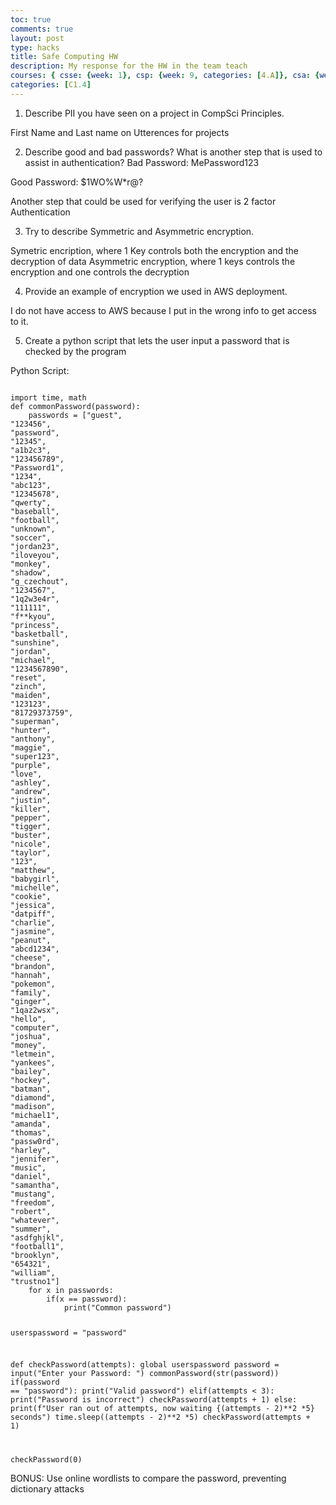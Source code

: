 ```yaml
---
toc: true
comments: true
layout: post
type: hacks
title: Safe Computing HW
description: My response for the HW in the team teach
courses: { csse: {week: 1}, csp: {week: 9, categories: [4.A]}, csa: {week: 0} }
categories: [C1.4]
---
```



1. Describe PII you have seen on a project in CompSci Principles.

First Name and Last name on Utterences for projects

2. Describe good and bad passwords? What is another step that is used to assist in authentication?
Bad Password: MePassword123

Good Password: $1WO%W*r@?

Another step that could be used for verifying the user is 2 factor Authentication 

3. Try to describe Symmetric and Asymmetric encryption.

Symetric encription, where 1 Key controls both the encryption and the decryption of data
Asymmetric encryption, where 1 keys controls the encryption and one controls the decryption

4. Provide an example of encryption we used in AWS deployment.

I do not have access to AWS because I put in the wrong info to get access to it.

5. Create a python script that lets the user input a password that is checked by the program

Python Script:

<code>
import time, math
def commonPassword(password):
    passwords = ["guest",
"123456",
"password",
"12345",
"a1b2c3",
"123456789",
"Password1",
"1234",
"abc123",
"12345678",
"qwerty",
"baseball",
"football",
"unknown",
"soccer",
"jordan23",
"iloveyou",
"monkey",
"shadow",
"g_czechout",
"1234567",
"1q2w3e4r",
"111111",
"f**kyou",
"princess",
"basketball",
"sunshine",
"jordan",
"michael",
"1234567890",
"reset",
"zinch",
"maiden",
"123123",
"81729373759",
"superman",
"hunter",
"anthony",
"maggie",
"super123",
"purple",
"love",
"ashley",
"andrew",
"justin",
"killer",
"pepper",
"tigger",
"buster",
"nicole",
"taylor",
"123",
"matthew",
"babygirl",
"michelle",
"cookie",
"jessica",
"datpiff",
"charlie",
"jasmine",
"peanut",
"abcd1234",
"cheese",
"brandon",
"hannah",
"pokemon",
"family",
"ginger",
"1qaz2wsx",
"hello",
"computer",
"joshua",
"money",
"letmein",
"yankees",
"bailey",
"hockey",
"batman",
"diamond",
"madison",
"michael1",
"amanda",
"thomas",
"passw0rd",
"harley",
"jennifer",
"music",
"daniel",
"samantha",
"mustang",
"freedom",
"robert",
"whatever",
"summer",
"asdfghjkl",
"football1",
"brooklyn",
"654321",
"william",
"trustno1"]
    for x in passwords:
        if(x == password):
            print("Common password")

userspassword = "password"

def checkPassword(attempts):
    global userspassword
    password = input("Enter your Password: ")
    commonPassword(str(password))
    if(password == "password"):
        print("Valid password")
    elif(attempts < 3):
        print("Password is incorrect")
        checkPassword(attempts + 1)
    else:
        print(f"User ran out of attempts, now waiting {(attempts - 2)**2 *5} seconds")
        time.sleep((attempts - 2)**2 *5)
        checkPassword(attempts + 1)
        

checkPassword(0)
</code>


BONUS: Use online wordlists to compare the password, preventing dictionary attacks
